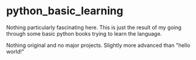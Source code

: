 # python_basic_learning
 
 Nothing particularly fascinating here. This is just the result of my going through some basic python books trying to learn the language.
 
 Nothing original and no major projects. Slightly more advanced than "hello world!"

